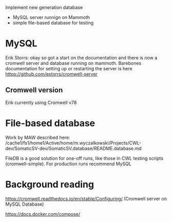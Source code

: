 Implement new generation database
* MySQL server runnign on Mammoth
* simple file-based database for testing


# MySQL

Erik Storrs:
okay so got a start on the documentation and there is now a cromwell server and
database running on mammoth. Barebones documentation for setting up or
restarting the server is here https://github.com/estorrs/cromwell-server

## Cromwell version

Erik currently using Cromwell v78

# File-based database

Work by MAW described here:
/cache1/fs1/home1/Active/home/m.wyczalkowski/Projects/CWL-dev/SomaticSV-dev/SomaticSV.database/README.database.md

FileDB is a good solution for one-off runs, like those in CWL testing scripts (cromwell-simple).
For production runs recommend MySQL


# Background reading

https://cromwell.readthedocs.io/en/stable/Configuring/ (Cromwell server on MySQL Database)

https://docs.docker.com/compose/

